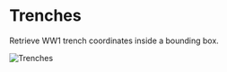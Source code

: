 # Trenches
Retrieve WW1 trench coordinates inside a bounding box.

![Trenches](http://i.imgur.com/aUxrSvx.png)
